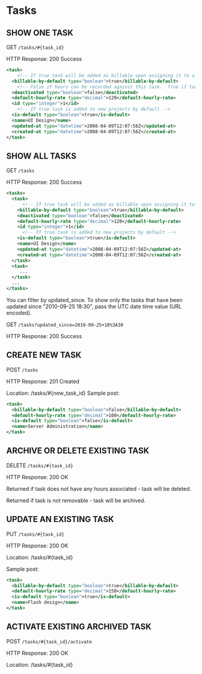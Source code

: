 # Tasks

## SHOW ONE TASK

GET `/tasks/#{task_id}`

HTTP Response: 200 Success

```xml
<task>
    <!-- If true task will be added as billable upon assigning it to a project -->
  <billable-by-default type="boolean">true</billable-by-default>
    <!-- False if hours can be recorded against this task.  True if task is archived -->
  <deactivated type="boolean">false</deactivated>
  <default-hourly-rate type="decimal">120</default-hourly-rate>
  <id type="integer">1</id>
    <!-- If true task is added to new projects by default -->
  <is-default type="boolean">true</is-default>
  <name>UI Design</name>
  <updated-at type="datetime">2008-04-09T12:07:56Z</updated-at>
  <created-at type="datetime">2008-04-09T12:07:56Z</created-at>
</task>
```

## SHOW ALL TASKS

GET `/tasks`

HTTP Response: 200 Success

```xml
<tasks>
  <task>
      <!-- If true task will be added as billable upon assigning it to a project -->
    <billable-by-default type="boolean">true</billable-by-default>
    <deactivated type="boolean">false</deactivated>
    <default-hourly-rate type="decimal">120</default-hourly-rate>
    <id type="integer">1</id>
      <!-- If true task is added to new projects by default -->
    <is-default type="boolean">true</is-default>
    <name>UI Design</name>
    <updated-at type="datetime">2008-04-09T12:07:56Z</updated-at>
    <created-at type="datetime">2008-04-09T12:07:56Z</created-at>
  </task>
  <task>
     ...
  </task>
  ...
</tasks>
```

You can filter by updated_since. To show only the tasks that have been updated since "2010-09-25 18:30", pass the UTC date time value (URL encoded).

GET `/tasks?updated_since=2010-09-25+18%3A30`

HTTP Response: 200 Success

## CREATE NEW TASK

POST `/tasks`

HTTP Response: 201 Created

Location: /tasks/#{new_task_id} Sample post:

```xml
<task>
  <billable-by-default type="boolean">false</billable-by-default>
  <default-hourly-rate type="decimal">100</default-hourly-rate>
  <is-default type="boolean">false</is-default>
  <name>Server Administration</name>
</task>
```

## ARCHIVE OR DELETE EXISTING TASK

DELETE `/tasks/#{task_id}`

HTTP Response: 200 OK

Returned if task does not have any hours associated - task will be deleted.

Returned if task is not removable - task will be archived.

## UPDATE AN EXISTING TASK

PUT `/tasks/#{task_id}`

HTTP Response: 200 OK

Location: /tasks/#{task_id}

Sample post:

```xml
<task>
  <billable-by-default type="boolean">true</billable-by-default>
  <default-hourly-rate type="decimal">150</default-hourly-rate>
  <is-default type="boolean">true</is-default>
  <name>Flash design</name>
</task>
```

## ACTIVATE EXISTING ARCHIVED TASK

POST `/tasks/#{task_id}/activate`

HTTP Response: 200 OK

Location: /tasks/#{task_id}
